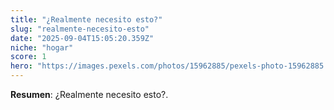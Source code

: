 ```yaml
---
title: "¿Realmente necesito esto?"
slug: "realmente-necesito-esto"
date: "2025-09-04T15:05:20.359Z"
niche: "hogar"
score: 1
hero: "https://images.pexels.com/photos/15962885/pexels-photo-15962885.jpeg?auto=compress&cs=tinysrgb&fit=crop&h=627&w=1200&auto=compress&cs=tinysrgb&w=1024&h=576&fit=crop"
---
```


**Resumen**: ¿Realmente necesito esto?.
